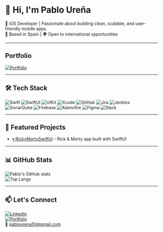 # 👋 Hi, I'm Pablo Ureña

🚀 iOS Developer | Passionate about building clean, scalable, and user-friendly mobile apps.  
📍 Based in Spain | 🌍 Open to international opportunities  

---
## Portfolio
[![Portfolio](https://img.shields.io/badge/-Portfolio-black?logo=web&logoColor=white)](https://www.pablourena.com)  

---

## 🛠 Tech Stack
![Swift](https://img.shields.io/badge/-Swift-orange?logo=swift&logoColor=white)
![SwiftUI](https://img.shields.io/badge/-SwiftUI-blue?logo=swift&logoColor=white)
![UIKit](https://img.shields.io/badge/-UIKit-lightgrey?logo=apple&logoColor=black)
![Xcode](https://img.shields.io/badge/-Xcode-blue?logo=xcode&logoColor=white)
![GitHub](https://img.shields.io/badge/-GitHub-black?logo=github)
![Jira](https://img.shields.io/badge/-Jira-blue?logo=jira&logoColor=white)
![Jenkins](https://img.shields.io/badge/-Jenkins-D24939?logo=jenkins&logoColor=white)
![SonarQube](https://img.shields.io/badge/-SonarQube-4E9BCD?logo=sonarqube&logoColor=white)
![Firebase](https://img.shields.io/badge/-Firebase-FFCA28?logo=firebase&logoColor=black)
![Alamofire](https://img.shields.io/badge/-Alamofire-FF2D55?logo=swift&logoColor=white)
![Figma](https://img.shields.io/badge/-Figma-F24E1E?logo=figma&logoColor=white)
![Slack](https://img.shields.io/badge/-Slack-purple?logo=slack&logoColor=white)

---

## 📂 Featured Projects
- [🌀 RickyMortySwiftUI](https://github.com/PA10BLO/RickyMortySwiftUI) – Rick & Morty app built with SwiftUI

---

## 📊 GitHub Stats
![Pablo's GitHub stats](https://github-readme-stats.vercel.app/api?username=PA10BLO&show_icons=true&theme=tokyonight)  
![Top Langs](https://github-readme-stats.vercel.app/api/top-langs/?username=PA10BLO&layout=compact&theme=tokyonight)

---

## 📫 Let's Connect
[![LinkedIn](https://img.shields.io/badge/-LinkedIn-blue?logo=linkedin&logoColor=white)](https://www.linkedin.com/in/pablourenasimon/)  
[![Portfolio](https://img.shields.io/badge/-Portfolio-black?logo=web&logoColor=white)](https://www.pablourena.com)  
📧 pablourena10@gmail.com

